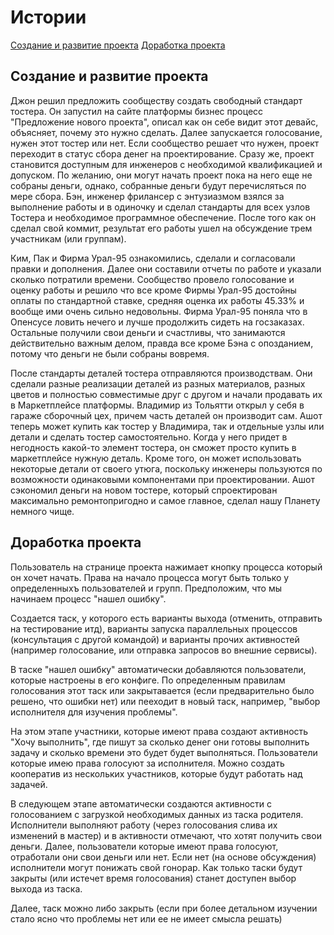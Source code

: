 # Истории

[Создание и развитие проекта](#Создание-и-развитие-проекта)
[Доработка проекта](#Доработка-проекта)

## Создание и развитие проекта

Джон решил предложить сообществу создать свободный стандарт тостера. Он запустил на сайте платформы бизнес процесс "Предложение нового проекта", описал как он себе видит этот девайс, объясняет, почему это нужно сделать. Далее запускается голосование, нужен этот тостер или нет. Если сообщество решает что нужен, проект переходит в статус сбора денег на проектирование. Сразу же, проект становится доступным для инженеров с необходимой квалификацией и допуском. По желанию, они могут начать проект пока на него еще не собраны деньги, однако, собранные деньги будут перечисляться по мере сбора. Бэн, инженер фрилансер с энтузиазмом взялся за выполнение работы и в одиночку и сделал стандарты для всех узлов Тостера и необходимое программное обеспечение. После того как он сделал свой коммит, результат его работы ушел на обсуждение трем участникам (или группам).

Ким, Пак и Фирма Урал-95 ознакомились, сделали и согласовали правки и дополнения. Далее они составили отчеты по работе и указали сколько потратили времени. Сообщество провело голосование и оценку работы и решило что все кроме Фирмы Урал-95 достойны оплаты по стандартной ставке, средняя оценка их работы 45.33% и вообще ими очень сильно недовольны. Фирма Урал-95 поняла что в Опенсусе ловить нечего и лучше продолжить сидеть на госзаказах. Остальные получили свои деньги и счастливы, что занимаются действительно важным делом, правда все кроме Бэна с опозданием, потому что деньги не были собраны вовремя.

После стандарты деталей тостера отправляются производствам. Они сделали разные реализации деталей из разных материалов, разных цветов и полностью совместимые друг с другом и начали продавать их в Маркетплейсе платформы. Владимир из Тольятти открыл у себя в гараже сборочный цех, причем часть деталей он производит сам. Ашот теперь может купить как тостер у Владимира, так и отдельные узлы или детали и сделать тостер самостоятельно. Когда у него придет в негодность какой-то элемент тостера, он сможет просто купить в маркетплейсе нужную деталь. Кроме того, он может использовать некоторые детали от своего утюга, поскольку инженеры пользуются по возможности одинаковыми компонентами при проектировании. Ашот сэкономил деньги на новом тостере, который спроектирован максимально ремонтопригодно и самое главное, сделал нашу Планету немного чище.

## Доработка проекта
Пользователь на странице проекта нажимает кнопку процесса который он хочет начать. Права на начало процесса могут быть только у определенныхъ пользователей и групп. Предположим, что мы начинаем процесс "нашел ошибку".

Создается таск, у которого есть варианты выхода (отменить, отправить на тестирование итд), варианты запуска параллельных процессов (консультация с другой командой) и варианты прочих активностей (например голосование, или отправка запросов во внешние сервисы).

В таске "нашел ошибку" автоматически добавляются пользователи, которые настроены в его конфиге. По определенным правилам голосования этот таск или закрытавается (если предварительно было решено, что ошибки нет) или пееходит в новый таск, например, "выбор исполнителя для изучения проблемы".

На этом этапе участники, которые имеют права создают активность "Хочу выполнить", где пишут за сколько денег они готовы выполнить задачу и сколько времени это будет будет выполняться. Пользователи которые имею права голосуют за исполнителя. Можно создать кооператив из нескольких участников, которые будут работать над задачей.

В следующем этапе автоматически создаются активности с голосованием с загрузкой необходимых данных из таска родителя. Исполнители выполняют работу (через голосования слива их изменений в мастер) и в активности отмечают, что хотят получить свои деньги. Далее, пользователи которые имеют права голосуют, отработали они свои деньги или нет. Если нет (на основе обсуждения) исполнители могут понижать свой гонорар. Как только таски будут закрыты (или истечет время голосования) станет доступен выбор выхода из таска.  

Далее, таск можно либо закрыть (если при более детальном изучении стало ясно что проблемы нет или ее не имеет смысла решать)

